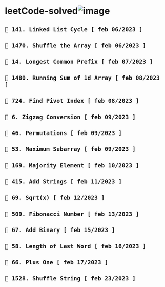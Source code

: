 # leetCode-solved![image](https://user-images.githubusercontent.com/118621709/216879167-a350210a-bc7b-4ef7-bb76-ab9d82bf3e7c.png)

## ``` 📌 141. Linked List Cycle [ feb 06/2023 ] ```

## ``` 📌 1470. Shuffle the Array [ feb 06/2023 ] ```

## ``` 📌 14. Longest Common Prefix [ feb 07/2023 ] ```

## ``` 📌 1480. Running Sum of 1d Array [ feb 08/2023 ] ```

## ``` 📌 724. Find Pivot Index [ feb 08/2023 ] ```

## ``` 📌 6. Zigzag Conversion [ feb 09/2023 ] ```

## ``` 📌 46. Permutations [ feb 09/2023 ] ```

## ``` 📌 53. Maximum Subarray [ feb 09/2023 ] ```

## ``` 📌 169. Majority Element [ feb 10/2023 ] ```

## ``` 📌 415. Add Strings [ feb 11/2023 ] ```

## ``` 📌 69. Sqrt(x) [ feb 12/2023 ] ```

## ``` 📌 509. Fibonacci Number [ feb 13/2023 ] ```

## ``` 📌 67. Add Binary [ feb 15/2023 ] ```

## ``` 📌 58. Length of Last Word [ feb 16/2023 ] ```

## ``` 📌 66. Plus One [ feb 17/2023 ] ```

## ``` 📌 1528. Shuffle String [ feb 23/2023 ] ```









